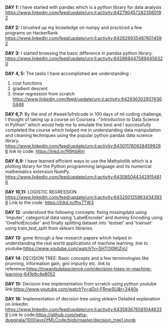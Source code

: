 
**DAY 1:**
I have started with pandas  which is a python library for data  analysis
https://www.linkedin.com/feed/update/urn:li:activity:6427904572823560192


**DAY 2:**
I brushed up my knowledge on numpy  and practiced a few programs on HackerRank.
https://www.linkedin.com/feed/update/urn:li:activity:6428299354876014592


**DAY 3:**
 I started browsing the basic difference in pandas python library.
 https://www.linkedin.com/feed/update/urn:li:activity:6428684475894456320
 
 
**DAY 4, 5:**
The tasks I have accomplished are understanding :
1. cost functions
2. gradient descent
3. linear regression from scratch
 https://www.linkedin.com/feed/update/urn:li:activity:6429363029376360448
 
 
 **DAY 6,7:**
By the end of #week1ofmlcode in 100 days of ml coding challenge,  I thought of taking up a course on Coursera -"Introduction to Data Science in Python" which would help me to emulate the best and I successfully completed the course which helped me in understanding data manipulation and cleaning techniques using the popular python pandas data science library.
https://www.linkedin.com/feed/update/urn:li:activity:6430117806284599296
link to code: https://lnkd.in/fR9hbRm


**DAY 8,9:**
I have learned efficient ways to use the Mathplotlib which is a plotting library for the Python programming language and its numerical mathematics extension NumPy.
https://www.linkedin.com/feed/update/urn:li:activity:6430850443429154816


**DAY 10,11:**
LOGISTIC REGRESSION
https://www.linkedin.com/feed/update/urn:li:activity:6432501259634343936
Link to the code: https://lnkd.in/fhy7TW3


**DAY 12**:
understood the following concepts:
fixing missingdata using 'Imputer', categorical data using 'LabelEncoder' and dummy Encoding using 'OneHotEncoder' and finally splitting dataset into 'testset' and 'trainset' using train_test_split from sklearn libraries.


**DAY 13:**
gone through a few research papers which helped in understanding the real world applications of machine learning.
link to youtube:https://www.youtube.com/watch?v=SHTOI0KtZnU


**DAY 14:**
DECISION TREE: Basic concepts and a few terminologies like prunning, information gain, gini impurity etc.
link to reference:https://towardsdatascience.com/decision-trees-in-machine-learning-641b9c4e8052


**DAY 15:**
Decision tree implementation from scratch using python
youtube link:https://www.youtube.com/watch?v=qDcl-FRnwSU&t=2440s


**DAY 16:**
Implementation of decision tree using sklearn
Detailed explanation on linkedin: https://www.linkedin.com/feed/update/urn:li:activity:6435936765810446336
Link to code:https://github.com/neha-duggirala/100DaysOfMLCode/blob/master/decision_tree1.ipynb
